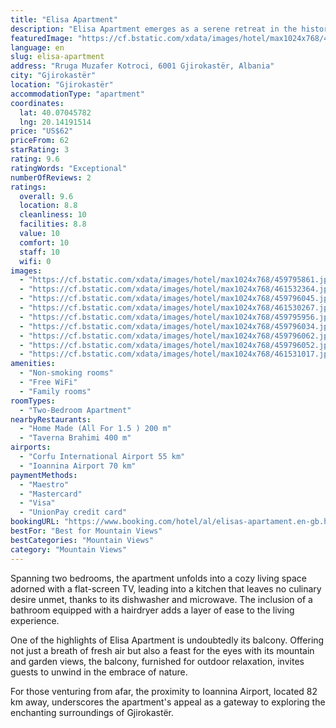 ```yaml
---
title: "Elisa Apartment"
description: "Elisa Apartment emerges as a serene retreat in the historic heart of Gjirokastër, a mere stone's throw away from the tranquil Zaravina Lake."
featuredImage: "https://cf.bstatic.com/xdata/images/hotel/max1024x768/459795861.jpg?k=f9c4d08eb9959b90b79127bd8fcaf2b8235e4b342211da6f697566bfa1e4efc5&o=&hp=1"
language: en
slug: elisa-apartment
address: "Rruga Muzafer Kotroci, 6001 Gjirokastër, Albania"
city: "Gjirokastër"
location: "Gjirokastër"
accommodationType: "apartment"
coordinates:
  lat: 40.07045782
  lng: 20.14191514
price: "US$62"
priceFrom: 62
starRating: 3
rating: 9.6
ratingWords: "Exceptional"
numberOfReviews: 2
ratings:
  overall: 9.6
  location: 8.8
  cleanliness: 10
  facilities: 8.8
  value: 10
  comfort: 10
  staff: 10
  wifi: 0
images:
  - "https://cf.bstatic.com/xdata/images/hotel/max1024x768/459795861.jpg?k=f9c4d08eb9959b90b79127bd8fcaf2b8235e4b342211da6f697566bfa1e4efc5&o=&hp=1"
  - "https://cf.bstatic.com/xdata/images/hotel/max1024x768/461532364.jpg?k=da2bfaf15fb5a315c14657ff4710f321c7bdcc5bedf4fe0a0d5ca231a2fa66d2&o=&hp=1"
  - "https://cf.bstatic.com/xdata/images/hotel/max1024x768/459796045.jpg?k=01069128a3751f67e8b2e89e52b6a6ebd013c8c3babdbf14a20dfd19a3faad3c&o=&hp=1"
  - "https://cf.bstatic.com/xdata/images/hotel/max1024x768/461530267.jpg?k=caeff1105412b9cd9644b385a3a6a2623cec6e66d5ff4238b0c4339972b4d2dd&o=&hp=1"
  - "https://cf.bstatic.com/xdata/images/hotel/max1024x768/459795956.jpg?k=0654e2588eb8cb1658f3e2d9b71b18d15da5dd63d3229707bc9ce75103d40162&o=&hp=1"
  - "https://cf.bstatic.com/xdata/images/hotel/max1024x768/459796034.jpg?k=331937e29d324c939aefafbcdf2133bf79059bf45a040b66634a886f701aad2f&o=&hp=1"
  - "https://cf.bstatic.com/xdata/images/hotel/max1024x768/459796062.jpg?k=58ab278b5b94e6f1b5156ac4450ba4f727b04e55668ff0147e779d50180ea556&o=&hp=1"
  - "https://cf.bstatic.com/xdata/images/hotel/max1024x768/459796052.jpg?k=cfdb5a45bb5d6d131e00d073577caa02502b4429c03c58f6b0caaf796b80d8ca&o=&hp=1"
  - "https://cf.bstatic.com/xdata/images/hotel/max1024x768/461531017.jpg?k=af9f7ede8b433eedd1e6421c1dae89dd84959e116274c75fdd033b941e2fc09b&o=&hp=1"
amenities:
  - "Non-smoking rooms"
  - "Free WiFi"
  - "Family rooms"
roomTypes:
  - "Two-Bedroom Apartment"
nearbyRestaurants:
  - "Home Made (All For 1.5 ) 200 m"
  - "Taverna Brahimi 400 m"
airports:
  - "Corfu International Airport 55 km"
  - "Ioannina Airport 70 km"
paymentMethods:
  - "Maestro"
  - "Mastercard"
  - "Visa"
  - "UnionPay credit card"
bookingURL: "https://www.booking.com/hotel/al/elisas-apartament.en-gb.html?aid=8035640"
bestFor: "Best for Mountain Views"
bestCategories: "Mountain Views"
category: "Mountain Views"
---
```


Spanning two bedrooms, the apartment unfolds into a cozy living space adorned with a flat-screen TV, leading into a kitchen that leaves no culinary desire unmet, thanks to its dishwasher and microwave. The inclusion of a bathroom equipped with a hairdryer adds a layer of ease to the living experience. 

One of the highlights of Elisa Apartment is undoubtedly its balcony. Offering not just a breath of fresh air but also a feast for the eyes with its mountain and garden views, the balcony, furnished for outdoor relaxation, invites guests to unwind in the embrace of nature.

For those venturing from afar, the proximity to Ioannina Airport, located 82 km away, underscores the apartment's appeal as a gateway to exploring the enchanting surroundings of Gjirokastër.